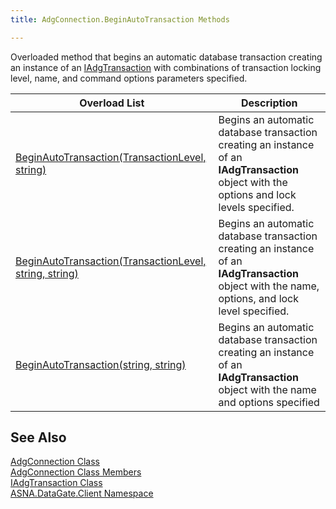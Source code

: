 ```yaml
---
title: AdgConnection.BeginAutoTransaction Methods

---
```


Overloaded method that begins an automatic database transaction creating an instance of an [IAdgTransaction](iadg-transaction-class.html) with combinations of transaction locking level, name, and command options parameters specified.
<br />



| Overload List | Description |
| ---- | ---- |
| [BeginAutoTransaction(TransactionLevel, string)](adg-connection-class-begin-auto-transaction-method1.html) | Begins an automatic database transaction creating an instance of an **IAdgTransaction** object with the options and lock levels specified. |
| [BeginAutoTransaction(TransactionLevel, string, string)](adg-connection-class-begin-auto-transaction-method2.html) | Begins an automatic database transaction creating an instance of an **IAdgTransaction** object with the name, options, and lock level specified. |
| [BeginAutoTransaction(string, string)](adg-connection-class-begin-auto-transaction-method3.html) | Begins an automatic database transaction creating an instance of an **IAdgTransaction** object with the name and options specified |



## See Also


[AdgConnection Class](adg-connection-class.html)
      <br />
[AdgConnection Class Members](adg-connection-members.html)
      <br />
[IAdgTransaction Class](iadg-transaction-class.html)
      <br />
[ASNA.DataGate.Client Namespace](datagate-client-namespace.html)

